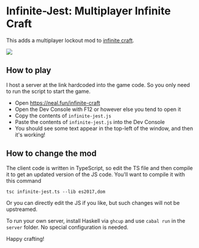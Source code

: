 # Infinite-Jest: Multiplayer Infinite Craft

This adds a multiplayer lockout mod to [infinite craft](https://neal.fun/infinite-craft).

![](https://dixonary.co.uk/static/infinite-jest-example.gif)

## How to play

I host a server at the link hardcoded into the game code. So you only need to run the script to start the game.

- Open https://neal.fun/infinite-craft
- Open the Dev Console with F12 or however else you tend to open it
- Copy the contents of `infinite-jest.js`
- Paste the contents of `infinite-jest.js` into the Dev Console
- You should see some text appear in the top-left of the window, and then it's working! 

## How to change the mod

The client code is written in TypeScript, so edit the TS file and then compile it to get an updated version of the JS code. You'll want to compile it with this command

```
tsc infinite-jest.ts --lib es2017,dom
```

Or you can directly edit the JS if you like, but such changes will not be upstreamed.

To run your own server, install Haskell via `ghcup` and use `cabal run` in the `server` folder. No special configuration is needed.

Happy crafting!
